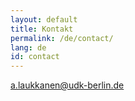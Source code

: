 ```yaml
---
layout: default
title: Kontakt
permalink: /de/contact/
lang: de
id: contact
---
```


[a.laukkanen@udk-berlin.de](mailto:a.laukkanen@udk-berlin.de)
